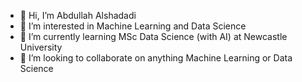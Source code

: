 - 👋 Hi, I’m Abdullah Alshadadi
- 👀 I’m interested in Machine Learning and Data Science
- 🌱 I’m currently learning MSc Data Science (with AI) at Newcastle University
- 💞️ I’m looking to collaborate on anything Machine Learning or Data Science

<!---
Srking501/Srking501 is a ✨ special ✨ repository because its `README.md` (this file) appears on your GitHub profile.
You can click the Preview link to take a look at your changes.
--->
